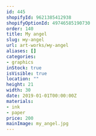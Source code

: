```yaml
---
id: 445
shopifyId: 9621385412938
shopifyOptionId: 49746585190730
order: 140
title: Мy angel
slug: мy-angel
url: art-works/мy-angel
aliases: []
categories:
- graphics
inStock: true
isVisible: true
location: ""
height: 21
width: 30
date: 2019-01-01T00:00:00Z
materials:
- ink
- paper
price: 200
mainImage: my_angel.jpg
---
```

